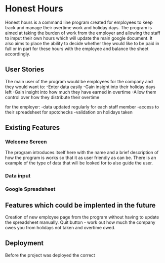 # Honest Hours

Honest hours is a command line program created for employees to keep track and manage their overtime work and holiday days. The program is aimed at taking the burden of work from the employer and allowing the staff to imput their own hours which will update the main google document. It also aims to place the ability to decide whether they would like to be paid in full or in part for these hours with the employee and balance the sheet accordingly.

## User Stories

The main user of the program would be employees for the company and they would want to:
-Enter data easily 
-Gain insight into their holiday days left
-Gain insight into how much they have earned in overtime
-Allow them control over how they distribute their overtime

for the employer:
-data updated regularly for each staff member
-access to their spreadsheet for spotchecks
-validation on holidays taken

## Existing Features

### Welcome Screen

The program introduces itself here with the name and a brief description of how the program is works so that it as user friendly as can be. There is an example of the type of data that will be looked for to also guide the user.

### Data input 

###





### Google Spreadsheet

## Features which could be implented in the future

Creation of new employee page from the program without having to update the spreadsheet manually.
Quit button - work out how much the company owes you from holidays not taken and overtime owed.

## Deployment 

Before the project was deployed the correct 


